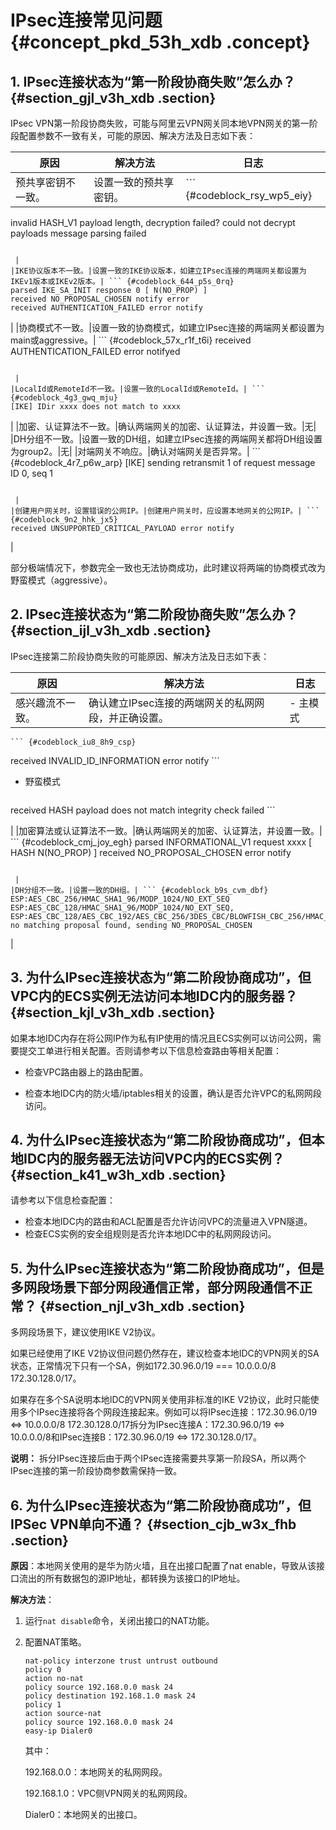 # IPsec连接常见问题 {#concept_pkd_53h_xdb .concept}

## 1. IPsec连接状态为“第一阶段协商失败”怎么办？ {#section_gjl_v3h_xdb .section}

IPsec VPN第一阶段协商失败，可能与阿里云VPN网关同本地VPN网关的第一阶段配置参数不一致有关，可能的原因、解决方法及日志如下表：

|原因|解决方法|日志|
|--|----|--|
|预共享密钥不一致。|设置一致的预共享密钥。| ``` {#codeblock_rsy_wp5_eiy}
invalid HASH_V1 payload length, decryption failed?
could not decrypt payloads
message parsing failed
```

 |
|IKE协议版本不一致。|设置一致的IKE协议版本，如建立IPsec连接的两端网关都设置为IKEv1版本或IKEv2版本。| ``` {#codeblock_644_p5s_0rq}
parsed IKE_SA_INIT response 0 [ N(NO_PROP) ]
received NO_PROPOSAL_CHOSEN notify error
received AUTHENTICATION_FAILED error notify
```

 |
|协商模式不一致。|设置一致的协商模式，如建立IPsec连接的两端网关都设置为main或aggressive。| ``` {#codeblock_57x_r1f_t6i}
received AUTHENTICATION_FAILED error notifyed
```

 |
|LocalId或RemoteId不一致。|设置一致的LocalId或RemoteId。| ``` {#codeblock_4g3_gwq_mju}
[IKE] IDir xxxx does not match to xxxx
```

 |
|加密、认证算法不一致。|确认两端网关的加密、认证算法，并设置一致。|无|
|DH分组不一致。|设置一致的DH组，如建立IPsec连接的两端网关都将DH组设置为group2。|无|
|对端网关不响应。|确认对端网关是否异常。| ``` {#codeblock_4r7_p6w_arp}
[IKE] sending retransmit 1 of request message ID 0, seq 1
```

 |
|创建用户网关时，设置错误的公网IP。|创建用户网关时，应设置本地网关的公网IP。| ``` {#codeblock_9n2_hhk_jx5}
received UNSUPPORTED_CRITICAL_PAYLOAD error notify
```

 |

部分极端情况下，参数完全一致也无法协商成功，此时建议将两端的协商模式改为野蛮模式（aggressive）。

## 2. IPsec连接状态为“第二阶段协商失败”怎么办？ {#section_ijl_v3h_xdb .section}

IPsec连接第二阶段协商失败的可能原因、解决方法及日志如下表：

|原因|解决方法|日志|
|--|----|--|
|感兴趣流不一致。|确认建立IPsec连接的两端网关的私网网段，并正确设置。| -   主模式

    ``` {#codeblock_iu8_8h9_csp}
received INVALID_ID_INFORMATION error notify
    ```

-   野蛮模式

    ``` {#codeblock_ea9_fdg_qge}
received HASH payload does not match 
integrity check failed
    ```


 |
|加密算法或认证算法不一致。|确认两端网关的加密、认证算法，并设置一致。| ``` {#codeblock_cmj_joy_egh}
parsed INFORMATIONAL_V1 request xxxx [ HASH N(NO_PROP) ]
received NO_PROPOSAL_CHOSEN error notify
```

 |
|DH分组不一致。|设置一致的DH组。| ``` {#codeblock_b9s_cvm_dbf}
ESP:AES_CBC_256/HMAC_SHA1_96/MODP_1024/NO_EXT_SEQ
ESP:AES_CBC_128/HMAC_SHA1_96/MODP_1024/NO_EXT_SEQ, 
ESP:AES_CBC_128/AES_CBC_192/AES_CBC_256/3DES_CBC/BLOWFISH_CBC_256/HMAC_SHA2_256_128/HMAC_SHA2_384_192/HMAC_SHA2_512_256/HMAC_SHA1_96/AES_XCBC_96/HMAC_MD5_96/NO_EXT_SEQ
no matching proposal found, sending NO_PROPOSAL_CHOSEN
```

 |

## 3. 为什么IPsec连接状态为“第二阶段协商成功”，但VPC内的ECS实例无法访问本地IDC内的服务器？ {#section_kjl_v3h_xdb .section}

如果本地IDC内存在将公网IP作为私有IP使用的情况且ECS实例可以访问公网，需要提交工单进行相关配置。否则请参考以下信息检查路由等相关配置：

-   检查VPC路由器上的路由配置。

-   检查本地IDC内的防火墙/iptables相关的设置，确认是否允许VPC的私网网段访问。


## 4. 为什么IPsec连接状态为“第二阶段协商成功”，但本地IDC内的服务器无法访问VPC内的ECS实例？ {#section_k41_w3h_xdb .section}

请参考以下信息检查配置：

-   检查本地IDC内的路由和ACL配置是否允许访问VPC的流量进入VPN隧道。
-   检查ECS实例的安全组规则是否允许本地IDC中的私网网段访问。

## 5. 为什么IPsec连接状态为“第二阶段协商成功”，但是多网段场景下部分网段通信正常，部分网段通信不正常？ {#section_njl_v3h_xdb .section}

多网段场景下，建议使用IKE V2协议。

如果已经使用了IKE V2协议但问题仍然存在，建议检查本地IDC的VPN网关的SA状态，正常情况下只有一个SA，例如172.30.96.0/19 === 10.0.0.0/8 172.30.128.0/17。

如果存在多个SA说明本地IDC的VPN网关使用非标准的IKE V2协议，此时只能使用多个IPsec连接将各个网段连接起来。例如可以将IPsec连接：172.30.96.0/19 <=\> 10.0.0.0/8 172.30.128.0/17拆分为IPsec连接A：172.30.96.0/19 <=\> 10.0.0.0/8和IPsec连接B：172.30.96.0/19 <=\> 172.30.128.0/17。

**说明：** 拆分IPsec连接后由于两个IPsec连接需要共享第一阶段SA，所以两个IPsec连接的第一阶段协商参数需保持一致。

## 6. 为什么IPsec连接状态为“第二阶段协商成功”，但IPSec VPN单向不通？ {#section_cjb_w3x_fhb .section}

**原因**：本地网关使用的是华为防火墙，且在出接口配置了nat enable，导致从该接口流出的所有数据包的源IP地址，都转换为该接口的IP地址。

**解决方法**：

1.  运行`nat disable`命令，关闭出接口的NAT功能。
2.  配置NAT策略。

    ``` {#codeblock_0x9_b4l_ucg}
    nat-policy interzone trust untrust outbound
    policy 0
    action no-nat
    policy source 192.168.0.0 mask 24
    policy destination 192.168.1.0 mask 24
    policy 1 
    action source-nat
    policy source 192.168.0.0 mask 24
    easy-ip Dialer0
    ```

    其中：

    192.168.0.0：本地网关的私网网段。

    192.168.1.0：VPC侧VPN网关的私网网段。

    Dialer0：本地网关的出接口。


